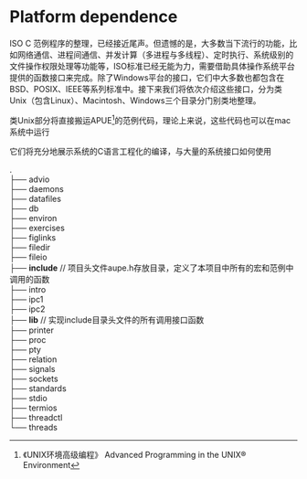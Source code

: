 # Platform dependence

ISO C 范例程序的整理，已经接近尾声。但遗憾的是，大多数当下流行的功能，比如网络通信、进程间通信、并发计算（多进程与多线程）、定时执行、系统级别的文件操作权限处理等功能等，ISO标准已经无能为力，需要借助具体操作系统平台提供的函数接口来完成。除了Windows平台的接口，它们中大多数也都包含在BSD、POSIX、IEEE等系列标准中。接下来我们将依次介绍这些接口，分为类Unix（包含Linux）、Macintosh、Windows三个目录分门别类地整理。

类Unix部分将直接搬运APUE[^1]的范例代码，理论上来说，这些代码也可以在mac系统中运行

它们将充分地展示系统的C语言工程化的编译，与大量的系统接口如何使用

.  
├── advio  
├── daemons  
├── datafiles  
├── db  
├── environ  
├── exercises  
├── figlinks  
├── filedir  
├── fileio  
├── **include**  // 项目头文件aupe.h存放目录，定义了本项目中所有的宏和范例中调用的函数  
├── intro  
├── ipc1  
├── ipc2  
├── **lib**         //  实现include目录头文件的所有调用接口函数  
├── printer  
├── proc  
├── pty  
├── relation  
├── signals  
├── sockets  
├── standards  
├── stdio  
├── termios  
├── threadctl  
└── threads   



[^1]:《UNIX环境高级编程》 Advanced Programming in the UNIX® Environment